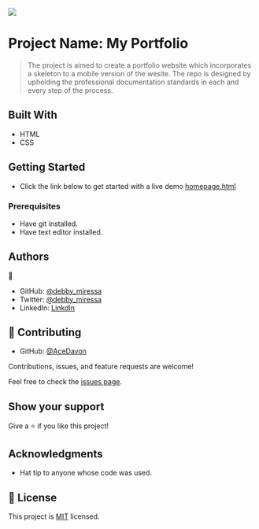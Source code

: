 ![](https://img.shields.io/badge/Microverse-blueviolet)

# Project Name: My Portfolio

> The project is aimed to create a portfolio website which incorporates a skeleton to a mobile version of the wesite. The repo is designed by upholding the professional documentation standards in each and every step of the process.

## Built With

- HTML
- CSS

## Getting Started

- Click the link below to get started with a live demo
  [homepage.html](https://htmlpreview.github.io/?https://github.com/DebbyMiressa/MyPortfolio/blob/add-contact-form/index.html)

### Prerequisites

- Have git installed.
- Have text editor installed.

## Authors

👤

- GitHub: [@debby_miressa](https://github.com/DebbyMiressa)
- Twitter: [@debby_miressa](https://twitter.com/debby_miressa)
- LinkedIn: [LinkdIn](linkedin.com/in/debby-miressa-0b85b6182)

## 🤝 Contributing

- GitHub: [@AceDavon](https://github.com/aceDavon)

Contributions, issues, and feature requests are welcome!

Feel free to check the [issues page](../../issues/).

## Show your support

Give a ⭐️ if you like this project!

## Acknowledgments

- Hat tip to anyone whose code was used.

## 📝 License

This project is [MIT](./MIT.md) licensed.
